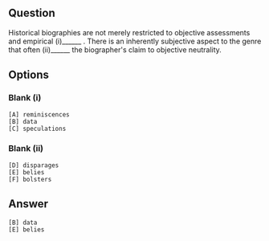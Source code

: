 ## Question

Historical biographies are not merely restricted to objective assessments and empirical (i)______ . There is an inherently subjective aspect to the genre that often (ii)______ the biographer's claim to objective neutrality.

## Options

### Blank (i)
    [A] reminiscences
    [B] data
    [C] speculations

### Blank (ii)

    [D] disparages
    [E] belies
    [F] bolsters

## Answer

    [B] data 
    [E] belies
